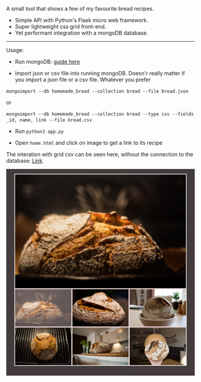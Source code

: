 A small tool that shows a few of my favourite bread recipes.

- Simple API with Python's Flask micro web framework.
- Super lightweight css grid front-end.
- Yet performant integration with a mongoDB database. 

-----

Usage: 

- Run mongoDB: [guide here](https://docs.mongodb.com/manual/tutorial/install-mongodb-on-os-x/#run-mongodb-community-edition)

- Import json or csv file into running mongoDB. Doesn'r really matter if you import a json file or a csv file. Whatever you prefer 

```
mongoimport --db homemade_bread --collection bread --file bread.json
```
			
or

```
mongoimport --db homemade_bread --collection bread --type csv --fields _id, name, link --file bread.csv
```


- Run `python3 app.py`

- Open `home.html` and click on image to get a link to its recipe


The interation with grid csv can be seen here, without the connection to the database: [Link](https://alyonavyshnevska.github.io/assets/projects/homemade_bread/). 


![img](img/grid.png)
